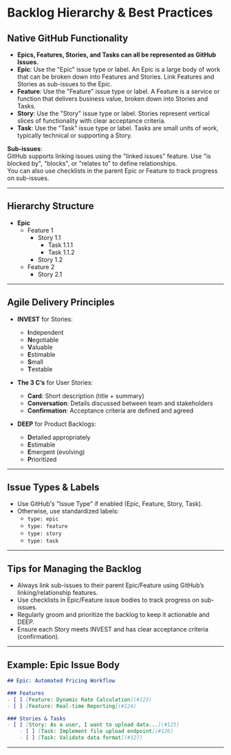 # Backlog Hierarchy & Best Practices

## Native GitHub Functionality

- **Epics, Features, Stories, and Tasks can all be represented as GitHub Issues.**
- **Epic**: Use the "Epic" issue type or label. An Epic is a large body of work that can be broken down into Features and Stories. Link Features and Stories as sub-issues to the Epic.
- **Feature**: Use the "Feature" issue type or label. A Feature is a service or function that delivers business value, broken down into Stories and Tasks.
- **Story**: Use the "Story" issue type or label. Stories represent vertical slices of functionality with clear acceptance criteria.
- **Task**: Use the "Task" issue type or label. Tasks are small units of work, typically technical or supporting a Story.

**Sub-issues**:  
GitHub supports linking issues using the "linked issues" feature. Use "is blocked by", "blocks", or "relates to" to define relationships.  
You can also use checklists in the parent Epic or Feature to track progress on sub-issues.

---

## Hierarchy Structure

- **Epic**
  - Feature 1
    - Story 1.1
      - Task 1.1.1
      - Task 1.1.2
    - Story 1.2
  - Feature 2
    - Story 2.1

---

## Agile Delivery Principles

- **INVEST** for Stories:
  - **I**ndependent
  - **N**egotiable
  - **V**aluable
  - **E**stimable
  - **S**mall
  - **T**estable

- **The 3 C’s** for User Stories:
  - **Card**: Short description (title + summary)
  - **Conversation**: Details discussed between team and stakeholders
  - **Confirmation**: Acceptance criteria are defined and agreed

- **DEEP** for Product Backlogs:
  - **D**etailed appropriately
  - **E**stimable
  - **E**mergent (evolving)
  - **P**rioritized

---

## Issue Types & Labels

- Use GitHub's "Issue Type" if enabled (Epic, Feature, Story, Task).
- Otherwise, use standardized labels:  
  - `type: epic`
  - `type: feature`
  - `type: story`
  - `type: task`

---

## Tips for Managing the Backlog

- Always link sub-issues to their parent Epic/Feature using GitHub’s linking/relationship features.
- Use checklists in Epic/Feature issue bodies to track progress on sub-issues.
- Regularly groom and prioritize the backlog to keep it actionable and DEEP.
- Ensure each Story meets INVEST and has clear acceptance criteria (confirmation).

---

## Example: Epic Issue Body

```markdown
## Epic: Automated Pricing Workflow

### Features
- [ ] [Feature: Dynamic Rate Calculation](#123)
- [ ] [Feature: Real-time Reporting](#124)

### Stories & Tasks
- [ ] [Story: As a user, I want to upload data...](#125)
    - [ ] [Task: Implement file upload endpoint](#126)
    - [ ] [Task: Validate data format](#127)
```

---
